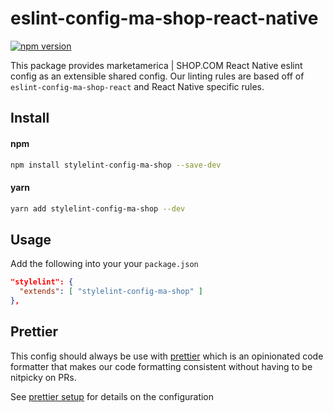 # eslint-config-ma-shop-react-native

[![npm version](https://badge.fury.io/js/eslint-config-ma-shop-react-native.svg)](http://badge.fury.io/js/eslint-config-ma-shop-react-native)

This package provides marketamerica | SHOP.COM React Native eslint config as an
extensible shared config. Our linting rules are based off of
`eslint-config-ma-shop-react` and React Native specific rules.

## Install

#### npm

```bash
npm install stylelint-config-ma-shop --save-dev
```

#### yarn

```bash
yarn add stylelint-config-ma-shop --dev
```

## Usage

Add the following into your your `package.json`

```json
"stylelint": {
  "extends": [ "stylelint-config-ma-shop" ]
},
```

## Prettier

This config should always be use with [prettier](https://prettier.io/docs/en/)
which is an opinionated code formatter that makes our code formatting consistent
without having to be nitpicky on PRs.

See [prettier setup](https://github.com/ma-shop/lint-rules#prettier) for details
on the configuration
